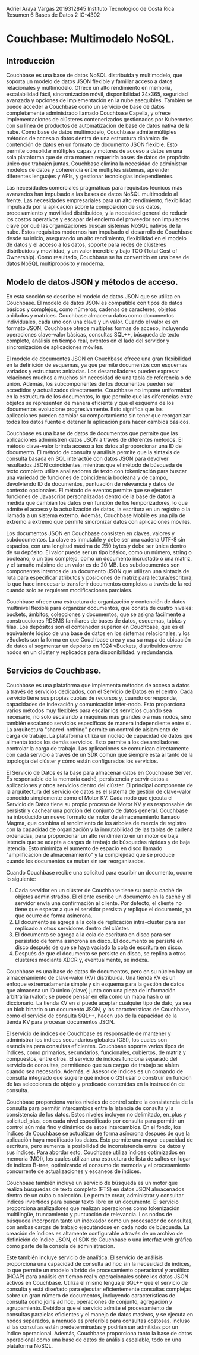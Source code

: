 Adriel Araya Vargas 
2019312845 
Instituto Tecnológico de Costa Rica 
Resumen 6
Bases de Datos 2
IC-4302

# Couchbase: Multimodelo NoSQL.

## Introducción

Couchbase es una base de datos NoSQL distribuida y multimodelo, que soporta un modelo de datos JSON flexible y familiar acceso a datos relacionales y multimodelo. Ofrece un alto rendimiento en memoria, escalabilidad fácil, sincronización móvil, disponibilidad 24x365, seguridad avanzada y opciones de implementación en la nube asequibles. También se puede acceder a Couchbase como un servicio de base de datos completamente administrado llamado Couchbase Capella, y ofrece implementaciones de clústeres contenerizados gestionados por Kubernetes con su línea de productos de automatización de base de datos nativa de la nube. Como base de datos multimodelo, Couchbase admite múltiples métodos de acceso a datos dentro de una estructura dinámica de contención de datos en un formato de documento JSON flexible. Esto permite consolidar múltiples capas y motores de acceso a datos en una sola plataforma que de otra manera requeriría bases de datos de propósito único que trabajen juntas. Couchbase elimina la necesidad de administrar modelos de datos y coherencia entre múltiples sistemas, aprender diferentes lenguajes y APIs, y gestionar tecnologías independientes.

Las necesidades comerciales pragmáticas para requisitos técnicos más avanzados han impulsado a las bases de datos NoSQL multimodelo al frente. Las necesidades empresariales para un alto rendimiento, flexibilidad impulsada por la aplicación sobre la composición de sus datos, procesamiento y movilidad distribuidos, y la necesidad general de reducir los costos operativos y escapar del encierro del proveedor son impulsores clave por qué las organizaciones buscan sistemas NoSQL nativos de la nube. Estos requisitos modernos han impulsado el desarrollo de Couchbase desde su inicio, asegurando un alto rendimiento, flexibilidad en el modelo de datos y el acceso a los datos, soporte para redes de clústeres distribuidos y movilidad, y un valor increíble y bajo TCO (Total Cost of Ownership). Como resultado, Couchbase se ha convertido en una base de datos NoSQL multipropósito y moderna.

## Modelo de datos JSON y métodos de acceso.

En esta sección se describe el modelo de datos JSON que se utiliza en Couchbase. El modelo de datos JSON es compatible con tipos de datos básicos y complejos, como números, cadenas de caracteres, objetos anidados y matrices. Couchbase almacena datos como documentos individuales, cada uno con una clave y un valor. Cuando el valor es en formato JSON, Couchbase ofrece múltiples formas de acceso, incluyendo operaciones clave-valor básicas, consultas SQL++, búsqueda de texto completo, análisis en tiempo real, eventos en el lado del servidor y sincronización de aplicaciones móviles.

El modelo de documentos JSON en Couchbase ofrece una gran flexibilidad en la definición de esquemas, ya que permite documentos con esquemas variados y estructuras anidadas. Los desarrolladores pueden expresar relaciones muchos a muchos sin necesidad de una tabla de referencia o de unión. Además, los subcomponentes de los documentos pueden ser accedidos y actualizados directamente. Couchbase no impone uniformidad en la estructura de los documentos, lo que permite que las diferencias entre objetos se representen de manera eficiente y que el esquema de los documentos evolucione progresivamente. Esto significa que las aplicaciones pueden cambiar su comportamiento sin tener que reorganizar todos los datos fuente o detener la aplicación para hacer cambios básicos.

Couchbase es una base de datos de documentos que permite que las aplicaciones administren datos JSON a través de diferentes métodos. El método clave-valor brinda acceso a los datos al proporcionar una ID de documento. El método de consulta y análisis permite que la sintaxis de consulta basada en SQL interactúe con datos JSON para devolver resultados JSON coincidentes, mientras que el método de búsqueda de texto completo utiliza analizadores de texto con tokenización para buscar una variedad de funciones de coincidencia booleana y de campo, devolviendo ID de documentos, puntuación de relevancia y datos de contexto opcionales. El método de eventos permite que se ejecuten funciones de Javascript personalizadas dentro de la base de datos a medida que cambian los datos o en función de los temporizadores, lo que admite el acceso y la actualización de datos, la escritura en un registro o la llamada a un sistema externo. Además, Couchbase Mobile es una pila de extremo a extremo que permite sincronizar datos con aplicaciones móviles.

Los documentos JSON en Couchbase consisten en claves, valores y subdocumentos. La clave es inmutable y debe ser una cadena UTF-8 sin espacios, con una longitud máxima de 250 bytes y debe ser única dentro de su depósito. El valor puede ser un tipo básico, como un número, string o booleano; o un tipo complejo, como un documento incrustado o una matriz, y el tamaño máximo de un valor es de 20 MB. Los subdocumentos son componentes internos de un documento JSON que utilizan una sintaxis de ruta para especificar atributos y posiciones de matriz para lectura/escritura, lo que hace innecesario transferir documentos completos a través de la red cuando solo se requieren modificaciones parciales.

Couchbase ofrece una estructura de organización y contención de datos multinivel flexible para organizar documentos, que consta de cuatro niveles: buckets, ámbitos, colecciones y documentos, que se asigna fácilmente a construcciones RDBMS familiares de bases de datos, esquemas, tablas y filas. Los depósitos son el contenedor superior en Couchbase, que es el equivalente lógico de una base de datos en los sistemas relacionales, y los vBuckets son la forma en que Couchbase crea y usa su mapa de ubicación de datos al segmentar un depósito en 1024 vBuckets, distribuidos entre nodos en un clúster y replicados para disponibilidad. y redundancia.

## Servicios de Couchbase.

Couchbase es una plataforma que implementa métodos de acceso a datos a través de servicios dedicados, con el Servicio de Datos en el centro. Cada servicio tiene sus propias cuotas de recursos y, cuando corresponde, capacidades de indexación y comunicación inter-nodo. Esto proporciona varios métodos muy flexibles para escalar los servicios cuando sea necesario, no solo escalando a máquinas más grandes o a más nodos, sino también escalando servicios específicos de manera independiente entre sí. La arquitectura "shared-nothing" permite un control de aislamiento de carga de trabajo. La plataforma utiliza un núcleo de capacidad de datos que alimenta todos los demás servicios. Esto permite a los desarrolladores controlar la carga de trabajo. Las aplicaciones se comunican directamente con cada servicio a través de un SDK común que siempre está al tanto de la topología del clúster y cómo están configurados los servicios.

El Servicio de Datos es la base para almacenar datos en Couchbase Server. Es responsable de la memoria caché, persistencia y servir datos a aplicaciones y otros servicios dentro del clúster. El principal componente de la arquitectura del servicio de datos es el sistema de gestión de clave-valor conocido simplemente como el Motor KV. Cada nodo que ejecuta el Servicio de Datos tiene su propio proceso de Motor KV y es responsable de persistir y cachear una porción del conjunto de datos general. Couchbase ha introducido un nuevo formato de motor de almacenamiento llamado Magma, que combina el rendimiento de los árboles de mezcla de registro con la capacidad de organización y la inmutabilidad de las tablas de cadena ordenadas, para proporcionar un alto rendimiento en un motor de baja latencia que se adapta a cargas de trabajo de búsquedas rápidas y de baja latencia. Esto minimiza el aumento de espacio en disco llamado "amplificación de almacenamiento" y la complejidad que se produce cuando los documentos se mutan sin ser reorganizados.

Cuando Couchbase recibe una solicitud para escribir un documento, ocurre lo siguiente:

1. Cada servidor en un clúster de Couchbase tiene su propia caché de objetos administrados. El cliente escribe un documento en la caché y el servidor envía una confirmación al cliente. Por defecto, el cliente no tiene que esperar a que el servidor persista y replique el documento, ya que ocurre de forma asíncrona.
2. El documento se agrega a la cola de replicación intra-cluster para ser replicado a otros servidores dentro del clúster.
3. El documento se agrega a la cola de escritura en disco para ser persistido de forma asíncrona en disco. El documento se persiste en disco después de que se haya vaciado la cola de escritura en disco.
4. Después de que el documento se persiste en disco, se replica a otros clústeres mediante XDCR y, eventualmente, se indexa.

Couchbase es una base de datos de documentos, pero en su núcleo hay un almacenamiento de clave-valor (KV) distribuida. Una tienda KV es un enfoque extremadamente simple y sin esquema para la gestión de datos que almacena un ID único (clave) junto con una pieza de información arbitraria (valor); se puede pensar en ella como un mapa hash o un diccionario. La tienda KV en sí puede aceptar cualquier tipo de dato, ya sea un blob binario o un documento JSON, y las características de Couchbase, como el servicio de consulta SQL++, hacen uso de la capacidad de la tienda KV para procesar documentos JSON.

El servicio de índices de Couchbase es responsable de mantener y administrar los índices secundarios globales (GSI), los cuales son esenciales para consultas eficientes. Couchbase soporta varios tipos de índices, como primarios, secundarios, funcionales, cubiertos, de matriz y compuestos, entre otros. El servicio de índices funciona separado del servicio de consultas, permitiendo que sus cargas de trabajo se aíslen cuando sea necesario. Además, el Asesor de Índices es un comando de consulta integrado que sugiere qué índice o GSI usar o construir en función de las selecciones de objeto y predicado contenidas en la instrucción de consulta.

Couchbase proporciona varios niveles de control sobre la consistencia de la consulta para permitir intercambios entre la latencia de consulta y la consistencia de los datos. Estos niveles incluyen no delimitado, en_plus y solicitud_plus, con cada nivel especificado por consulta para permitir un control aún más fino y dinámico de estos intercambios. En el fondo, los índices de Couchbase se actualizan de forma asíncrona después de que la aplicación haya modificado los datos. Esto permite una mayor capacidad de escritura, pero aumenta la posibilidad de inconsistencia entre los datos y sus índices. Para abordar esto, Couchbase utiliza índices optimizados en memoria (MOI), los cuales utilizan una estructura de lista de saltos en lugar de índices B-tree, optimizando el consumo de memoria y el procesamiento concurrente de actualizaciones y escaneos de índices.

Couchbase también incluye un servicio de búsqueda es un motor que realiza búsquedas de texto completo (FTS) en datos JSON almacenados dentro de un cubo o colección. Le permite crear, administrar y consultar índices invertidos para buscar texto libre en un documento. El servicio proporciona analizadores que realizan operaciones como tokenización multilingüe, truncamiento y puntuación de relevancia. Los nodos de búsqueda incorporan tanto un indexador como un procesador de consultas, con ambas cargas de trabajo ejecutándose en cada nodo de búsqueda. La creación de índices es altamente configurable a través de un archivo de definición de índice JSON, el SDK de Couchbase o una interfaz web gráfica como parte de la consola de administración.

Este también incluye servicio de analítica. El servicio de análisis proporciona una capacidad de consulta ad hoc sin la necesidad de índices, lo que permite un modelo híbrido de procesamiento operacional y analítico (HOAP) para análisis en tiempo real y operacionales sobre los datos JSON activos en Couchbase. Utiliza el mismo lenguaje SQL++ que el servicio de consulta y está diseñado para ejecutar eficientemente consultas complejas sobre un gran número de documentos, incluyendo características de consulta como joins ad hoc, operaciones de conjunto, agregación y agrupamiento. Debido a que el servicio admite el procesamiento de consultas paralelas eficientes y el manejo de datos masivos, y se ejecuta en nodos separados, a menudo es preferible para consultas costosas, incluso si las consultas están predeterminadas y podrían ser admitidas por un índice operacional. Además, Couchbase proporciona tanto la base de datos operacional como una base de datos de análisis escalable, todo en una plataforma NoSQL.

